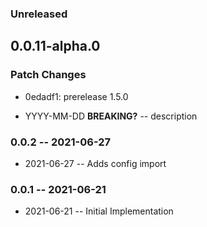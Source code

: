### Unreleased

## 0.0.11-alpha.0

### Patch Changes

- 0edadf1: prerelease 1.5.0

- YYYY-MM-DD **BREAKING?** -- description

### 0.0.2 -- 2021-06-27

- 2021-06-27 -- Adds config import

### 0.0.1 -- 2021-06-21

- 2021-06-21 -- Initial Implementation
